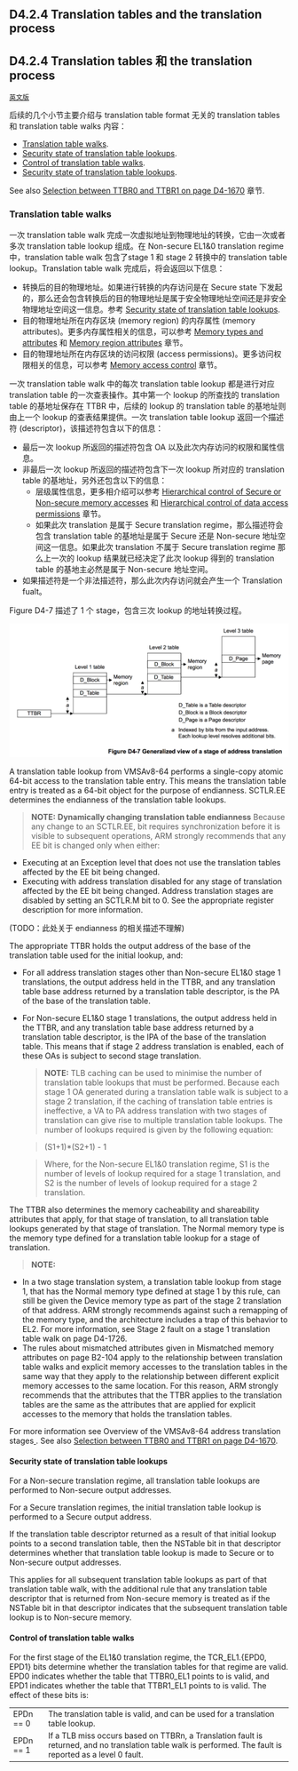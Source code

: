 ## D4.2.4 Translation tables and the translation process

## D4.2.4 Translation tables 和 the translation process

[`英文版`](../../en/chapter_d4/d42_4_translation_tables_and_the_translation_proces.html)

后续的几个小节主要介绍与 translation table format 无关的 translation tables 和 translation table walks 内容：
* [Translation table walks](#).
* [Security state of translation table lookups](#).
* [Control of translation table walks](#).
* [Security state of translation table lookups](#).

See also [Selection between TTBR0 and TTBR1 on page D4-1670](#) 章节.

### Translation table walks

一次 translation table walk 完成一次虚拟地址到物理地址的转换，它由一次或者多次 translation table lookup 组成。在 Non-secure EL1&0 translation regime 中，translation table walk 包含了stage 1 和 stage 2 转换中的 translation table lookup。Translation table walk 完成后，将会返回以下信息：
* 转换后的目的物理地址。如果进行转换的内存访问是在 Secure state 下发起的，那么还会包含转换后的目的物理地址是属于安全物理地址空间还是非安全物理地址空间这一信息。参考 [Security state of translation table lookups](#).
* 目的物理地址所在内存区块 (memory region) 的内存属性 (memory attributes)。更多内存属性相关的信息，可以参考 [Memory types and attributes](#) 和 [Memory region attributes](#) 章节。
* 目的物理地址所在内存区块的访问权限 (access permissions)。更多访问权限相关的信息，可以参考 [Memory access control](#) 章节。

一次 translation table walk 中的每次 translation table lookup 都是进行对应 translation table 的一次查表操作。其中第一个 lookup 的所查找的 translation table 的基地址保存在 TTBR 中，后续的 lookup 的 translation table 的基地址则由上一个 lookup 的查表结果提供。一次 translation table lookup 返回一个描述符 (descriptor)，该描述符包含以下的信息：
* 最后一次 lookup 所返回的描述符包含 OA 以及此次内存访问的权限和属性信息。
* 非最后一次 lookup 所返回的描述符包含下一次 lookup 所对应的 translation table 的基地址，另外还包含以下的信息：
    - 层级属性信息，更多相介绍可以参考 [Hierarchical control of Secure or Non-secure memory accesses](#) 和 [Hierarchical control of data access permissions](#) 章节。
    - 如果此次 translation 是属于 Secure translation regime，那么描述符会包含 translation table 的基地址是属于 Secure 还是 Non-secure 地址空间这一信息。如果此次 translation 不属于 Secure translation regime 那么上一次的 lookup 结果就已经决定了此次 lookup 得到的 translation table 的基地主必然是属于 Non-secure 地址空间。
* 如果描述符是一个非法描述符，那么此次内存访问就会产生一个 Translation fualt。

Figure D4-7 描述了 1 个 stage，包含三次 lookup 的地址转换过程。

![](figure_d4_7.png)

A translation table lookup from VMSAv8-64 performs a single-copy atomic 64-bit access to the translation table entry. This means the translation table entry is treated as a 64-bit object for the purpose of endianness. SCTLR.EE determines the endianness of the translation table lookups.

> **NOTE:**
**Dynamically changing translation table endianness**
Because any change to an SCTLR.EE, bit requires synchronization before it is visible to subsequent operations, ARM strongly recommends that any EE bit is changed only when either:  
* Executing at an Exception level that does not use the translation tables affected by the EE bit being changed.
* Executing with address translation disabled for any stage of translation affected by the EE bit being changed.
Address translation stages are disabled by setting an SCTLR.M bit to 0. See the appropriate register description for more information.

(TODO：此处关于 endianness 的相关描述不理解)

The appropriate TTBR holds the output address of the base of the translation table used for the initial lookup, and:
* For all address translation stages other than Non-secure EL1&0 stage 1 translations, the output address held in the TTBR, and any translation table base address returned by a translation table descriptor, is the PA of the base of the translation table.
* For Non-secure EL1&0 stage 1 translations, the output address held in the TTBR, and any translation table base address returned by a translation table descriptor, is the IPA of the base of the translation table. This means that if stage 2 address translation is enabled, each of these OAs is subject to second stage translation.

    > **NOTE:**
    TLB caching can be used to minimise the number of translation table lookups that must be performed. Because each stage 1 OA generated during a translation table walk is subject to a stage 2 translation, if the caching of translation table entries is ineffective, a VA to PA address translation with two stages of translation can give rise to multiple translation table lookups. The number of lookups required is given by the following equation:
    
    > (S1+1)*(S2+1) - 1
    
    > Where, for the Non-secure EL1&0 translation regime, S1 is the number of levels of lookup required for a stage 1 translation, and S2 is the number of levels of lookup required for a stage 2 translation.

The TTBR also determines the memory cacheability and shareability attributes that apply, for that stage of translation, to all translation table lookups generated by that stage of translation.
The Normal memory type is the memory type defined for a translation table lookup for a stage of translation.

> **NOTE:**
* In a two stage translation system, a translation table lookup from stage 1, that has the Normal memory type defined at stage 1 by this rule, can still be given the Device memory type as part of the stage 2 translation of that address. ARM strongly recommends against such a remapping of the memory type, and the architecture includes a trap of this behavior to EL2. For more information, see Stage 2 fault on a stage 1 translation table walk on page D4-1726.
* The rules about mismatched attributes given in Mismatched memory attributes on page B2-104 apply to the relationship between translation table walks and explicit memory accesses to the translation tables in the same way that they apply to the relationship between different explicit memory accesses to the same location. For this reason, ARM strongly recommends that the attributes that the TTBR applies to the translation tables are the same as the attributes that are applied for explicit accesses to the memory that holds the translation tables.


For more information see Overview of the VMSAv8-64 address translation stages[
](#). See also [Selection between TTBR0 and TTBR1 on page D4-1670](#).


#### Security state of translation table lookups

For a Non-secure translation regime, all translation table lookups are performed to Non-secure output addresses.

For a Secure translation regimes, the initial translation table lookup is performed to a Secure output address.

If the translation table descriptor returned as a result of that initial lookup points to a second translation table, then the NSTable bit in that descriptor determines whether that translation table lookup is made to Secure or to Non-secure output addresses.

This applies for all subsequent translation table lookups as part of that translation table walk, with the additional rule that any translation table descriptor that is returned from Non-secure memory is treated as if the NSTable bit in that descriptor indicates that the subsequent translation table lookup is to Non-secure memory.

#### Control of translation table walks

For the first stage of the EL1&0 translation regime, the TCR_EL1.{EPD0, EPD1} bits determine whether the translation tables for that regime are valid. EPD0 indicates whether the table that TTBR0_EL1 points to is valid, and EPD1 indicates whether the table that TTBR1_EL1 points to is valid. The effect of these bits is:

| | |
| -- | -- |
| EPDn == 0 | The translation table is valid, and can be used for a translation table lookup. |
| EPDn == 1 | If a TLB miss occurs based on TTBRn, a Translation fault is returned, and no translation table walk is performed. The fault is reported as a level 0 fault. |

